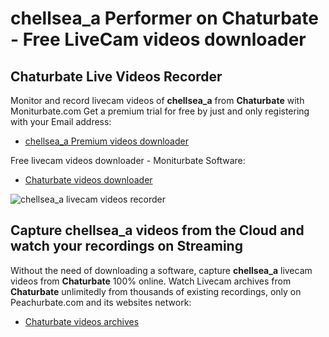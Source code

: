 # chellsea_a Performer on Chaturbate - Free LiveCam videos downloader

## Chaturbate Live Videos Recorder

Monitor and record livecam videos of **chellsea_a** from **Chaturbate** with Moniturbate.com
Get a premium trial for free by just and only registering with your Email address:
* [chellsea_a Premium videos downloader](https://moniturbate.com/request-demo-licence-key.html)

Free livecam videos downloader - Moniturbate Software:
* [Chaturbate videos downloader](https://moniturbate.com/moniturbate-download-software.html)

![chellsea_a livecam videos recorder](https://peachurnet.com/templates/moniturbate-software.png)


## Capture chellsea_a videos from the Cloud and watch your recordings on Streaming

Without the need of downloading a software, capture **chellsea_a** livecam videos from **Chaturbate** 100% online.
Watch Livecam archives from **Chaturbate** unlimitedly from thousands of existing recordings, only on Peachurbate.com and its websites network:
* [Chaturbate videos archives](https://peachurnet.com/)